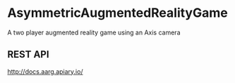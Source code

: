 # AsymmetricAugmentedRealityGame
A two player augmented reality game using an Axis camera

## REST API
http://docs.aarg.apiary.io/
